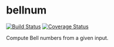 # bellnum
[![Build Status](https://travis-ci.org/dvdmuckle/bellnum.svg?branch=master)](https://travis-ci.org/dvdmuckle/bellnum)
[![Coverage Status](https://coveralls.io/repos/github/dvdmuckle/bellnum/badge.svg?branch=master)](https://coveralls.io/github/dvdmuckle/bellnum?branch=master)

Compute Bell numbers from a given input.
